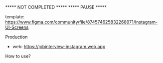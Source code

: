 ***** NOT COMPLETED *****
***** PAUSE *****

template: https://www.figma.com/community/file/874574625832268971/Instagram-UI-Screens

Production
- web: https://jobinterview-instagram.web.app

How to use?
